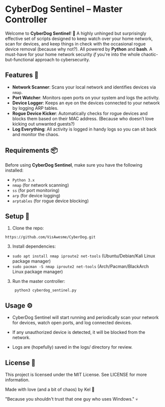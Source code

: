 # CyberDog Sentinel – Master Controller 

Welcome to **CyberDog Sentinel**! 🐾 A highly unhinged but surprisingly effective set of scripts designed to keep watch over your home network, scan for devices, and keep things in check with the occasional rogue device removal (because why not?). All powered by **Python** and **bash**. A must-have for your home network security *if* you're into the whole chaotic-but-functional approach to cybersecurity. 

## Features 🚀

- **Network Scanner**: Scans your local network and identifies devices via `nmap`.  
- **Port Watcher**: Monitors open ports on your system and logs the activity.  
- **Device Logger**: Keeps an eye on the devices connected to your network by logging ARP tables.  
- **Rogue Device Kicker**: Automatically checks for rogue devices and blocks them based on their MAC address. (Because who doesn’t love kicking out unwanted guests?)  
- **Log Everything**: All activity is logged in handy logs so you can sit back and monitor the chaos.

## Requirements 📦

Before using **CyberDog Sentinel**, make sure you have the following installed:

- `Python 3.x`
- `nmap` (for network scanning)
- `ss` (for port monitoring)
- `arp` (for device logging)
- `arptables` (for rogue device blocking)

## Setup 🚧

1. Clone the repo:
   
`https://github.com/VisAwesme/CyberDog.git`

3. Install dependencies:

- `sudo apt install nmap iproute2 net-tools` (Ubuntu/Debian/Kali Linux package manager)
- `sudo pacman -S nmap iproute2 net-tools` (Arch/Pacman/BlackArch Linux package manager)

3. Run the master controller:

   ` python3 cyberdog_sentinel.py`

## Usage ⚙️

 - CyberDog Sentinel will start running and periodically scan your network for devices, watch open ports, and log connected devices.

 - If any unauthorized device is detected, it will be blocked from the network.

 - Logs are (hopefully) saved in the logs/ directory for review.

## License 📝

This project is licensed under the MIT License. See LICENSE for more information.

Made with love (and a bit of chaos) by Kel 🖤

"Because you shouldn't trust that one guy who uses Windows." 💀
